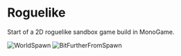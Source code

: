 # Roguelike
Start of a 2D roguelike sandbox game build in MonoGame.

![WorldSpawn](https://i.imgur.com/f2e3cNU.png)
![BitFurtherFromSpawn](https://i.imgur.com/afyi2jE.png)
